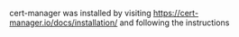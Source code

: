 cert-manager was installed by visiting https://cert-manager.io/docs/installation/ and following the instructions

